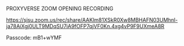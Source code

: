 PROXYVERSE ZOOM OPENING RECORDING

https://sjsu.zoom.us/rec/share/AAKlm81XSkR0Xw8MBHAFN03UMhnl-ja78AiXgj0ULT9MDqSU7iA9fOFP7qjVF0Kn.4xg4vP9F9UXmeA8R 

Passcode: mB1+wYMF
